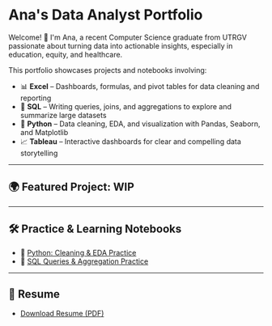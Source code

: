 # Ana's Data Analyst Portfolio

Welcome! 👋 I'm Ana, a recent Computer Science graduate from UTRGV passionate about turning data into actionable insights, especially in education, equity, and healthcare.

This portfolio showcases projects and notebooks involving:

- 📊 **Excel** – Dashboards, formulas, and pivot tables for data cleaning and reporting  
- 🧠 **SQL** – Writing queries, joins, and aggregations to explore and summarize large datasets  
- 🐍 **Python** – Data cleaning, EDA, and visualization with Pandas, Seaborn, and Matplotlib  
- 📈 **Tableau** – Interactive dashboards for clear and compelling data storytelling  

---

## 🌍 Featured Project: WIP

---

## 🛠️ Practice & Learning Notebooks

- 🐍 [Python: Cleaning & EDA Practice](./data_analytics_learning/cleaning_basics_EDA.ipynb)  
- 🧠 [SQL Queries & Aggregation Practice](./sql-practice)

---

## 📄 Resume

- [Download Resume (PDF)](./resume/Ana_Garcia_Resume.pdf)
